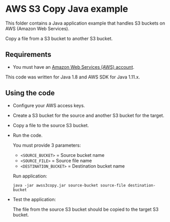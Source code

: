 # AWS S3 Copy Java example

This folder contains a Java application example that handles S3 buckets on AWS (Amazon Web Services).

Copy a file from a S3 bucket to another S3 bucket.




## Requirements

* You must have an [Amazon Web Services (AWS) account](http://aws.amazon.com/).

This code was written for Java 1.8 and AWS SDK for Java 1.11.x.




## Using the code

* Configure your AWS access keys.

* Create a S3 bucket for the source and another S3 bucket for the target.

* Copy a file to the source S3 bucket.

* Run the code.

  You must provide 3 parameters:
  
  * `<SOURCE_BUCKET>`      = Source bucket name
  * `<SOURCE_FILE>`        = Source file name
  * `<DESTINATION_BUCKET>` = Destination bucket name

  Run application:
  
  ```
  java -jar awss3copy.jar source-bucket source-file destination-bucket
  ```

* Test the application:

  The file from the source S3 bucket should be copied to the target S3 bucket.
